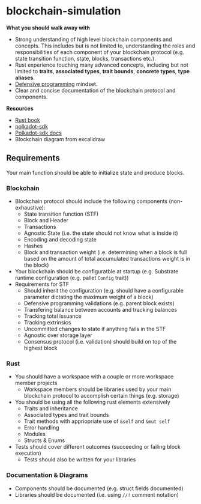 # blockchain-simulation

**What you should walk away with**

- Strong understanding of high level blockchain components and concepts. This includes but is not limited to, understanding the roles and responsibilities of each component of your blockchain protocol (e.g. state transition function, state, blocks, transactions etc.).
- Rust experience touching many advanced concepts, including but not limited to **traits**, **associated types**, **trait bounds**, **concrete types**, **type aliases**.
- [Defensive programming](https://en.wikipedia.org/wiki/Defensive_programming#:~:text=Defensive%20programming%20is%20an%20approach,approved%20in%20a%20code%20audit.) mindset.
- Clear and concise documentation of the blockchain protocol and components.

**Resources**

- [Rust book](https://doc.rust-lang.org/book/)
- [polkadot-sdk](https://github.com/paritytech/polkadot-sdk/tree/master)
- [Polkadot-sdk docs](https://paritytech.github.io/polkadot-sdk/master/polkadot_sdk_docs/index.html)
- Blockchain diagram from excalidraw

## Requirements

Your main function should be able to initialize state and produce blocks.

### Blockchain

- Blockchain protocol should include the following components (non-exhaustive):
  - State transition function (STF)
  - Block and Header
  - Transactions
  - Agnostic State (i.e. the state should not know what is inside it)
  - Encoding and decoding state
  - Hashes
  - Block and transaction weight (i.e. determining when a block is full based on the amount of total accumulated transactions weight is in the block)
- Your blockchain should be configuratble at startup (e.g. Substrate runtime configuration (e.g. pallet `Config` trait))
- Requirements for STF
  - Should inherit the configuration (e.g. should have a configurable parameter dictating the maximum weight of a block) 
  - Defensive programming validations (e.g. parent block exists)
  - Transfering balance between accounts and tracking balances
  - Tracking total issuance
  - Tracking extrinsics
  - Uncommitted changes to state if anything fails in the STF
  - Agnostic over storage layer
  - Consensus protocol (i.e. validation) should build on top of the highest block

### Rust

- You should have a workspace with a couple or more workspace member projects
  - Workspace members should be libraries used by your main blockchain protocol to accomplish certain things (e.g. storage)
- You should be using all the following rust elements extensively
  - Traits and inheritance
  - Associated types and trait bounds
  - Trait methods with appriopriate use of `&self` and `&mut self`
  - Error handling
  - Modules
  - Structs & Enums
- Tests should cover different outcomes (succeeding or failing block execution)
  - Tests should also be written for your libraries

### Documentation & Diagrams

- Components should be documented (e.g. struct fields documented)
- Libraries should be documented (i.e. using `//!` comment notation)

